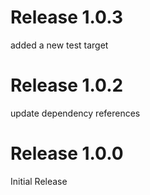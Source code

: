 # Release 1.0.3
added a new test target

# Release 1.0.2
update dependency references

# Release 1.0.0
Initial Release

